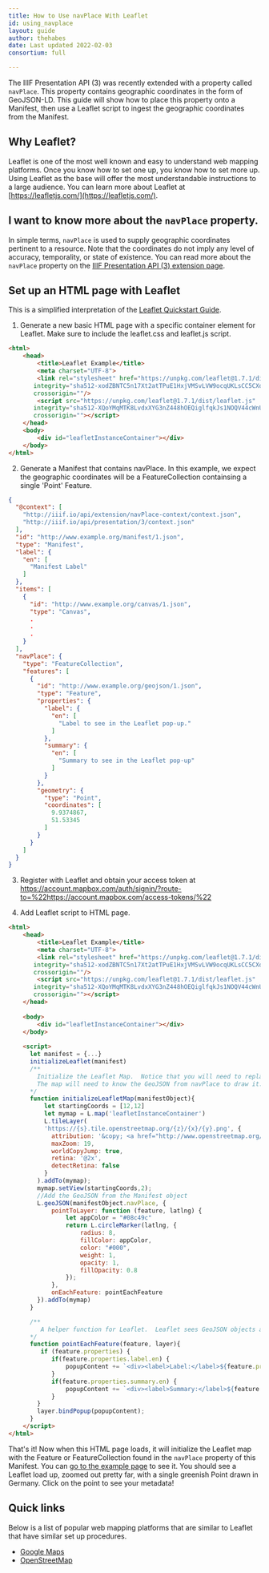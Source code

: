 ```yaml
---
title: How to Use navPlace With Leaflet
id: using_navplace
layout: guide
author: thehabes
date: Last updated 2022-02-03
consortium: full

---
```


The IIIF Presentation API (3) was recently extended with a property called `navPlace`. This property contains geographic coordinates in the form of GeoJSON-LD. This guide will show how to place this property onto a Manifest, then use a Leaflet script to ingest the geographic coordinates from the Manifest.  

## Why Leaflet?
Leaflet is one of the most well known and easy to understand web mapping platforms. Once you know how to set one up, you know how to set more up.  Using Leaflet as the base will offer the most understandable instructions to a large audience.  You can learn more about Leaflet at [https://leafletjs.com/](https://leafletjs.com/).

## I want to know more about the `navPlace` property.
In simple terms, `navPlace` is used to supply geographic coordinates pertinent to a resource. Note that the coordinates do not imply any level of accuracy, temporality, or state of existence. You can read more about the `navPlace` property on the [IIIF Presentation API (3) extension page](https://iiif.io/api/extension/navplace/).

## Set up an HTML page with Leaflet
This is a simplified interpretation of the [Leaflet Quickstart Guide](https://leafletjs.com/examples/quick-start/).

1. Generate a new basic HTML page with a specific container element for Leaflet.  Make sure to include the leaflet.css and leaflet.js script.

```html
<html>
    <head>
        <title>Leaflet Example</title>
        <meta charset="UTF-8">
        <link rel="stylesheet" href="https://unpkg.com/leaflet@1.7.1/dist/leaflet.css"
       integrity="sha512-xodZBNTC5n17Xt2atTPuE1HxjVMSvLVW9ocqUKLsCC5CXdbqCmblAshOMAS6/keqq/sMZMZ19scR4PsZChSR7A=="
       crossorigin=""/>
        <script src="https://unpkg.com/leaflet@1.7.1/dist/leaflet.js"
       integrity="sha512-XQoYMqMTK8LvdxXYG3nZ448hOEQiglfqkJs1NOQV44cWnUrBc8PkAOcXy20w0vlaXaVUearIOBhiXZ5V3ynxwA=="
       crossorigin=""></script>
    </head>
    <body>
        <div id="leafletInstanceContainer"></div>
    </body>
</html>
```

2. Generate a Manifest that contains navPlace.  In this example, we expect the geographic coordinates will be a FeatureCollection containsing a single 'Point' Feature.  

```json
{
  "@context": [
    "http://iiif.io/api/extension/navPlace-context/context.json",
    "http://iiif.io/api/presentation/3/context.json"
  ],
  "id": "http://www.example.org/manifest/1.json",
  "type": "Manifest",
  "label": {
    "en": [
      "Manifest Label"
    ]
  },
  "items": [
    {
      "id": "http://www.example.org/canvas/1.json",
      "type": "Canvas",
      .
      .
      .
    }
  ],
  "navPlace": {
    "type": "FeatureCollection",
    "features": [
      {
        "id": "http://www.example.org/geojson/1.json",
        "type": "Feature",
        "properties": {
          "label": {
            "en": [
              "Label to see in the Leaflet pop-up."
            ]
          },
          "summary": {
            "en": [
              "Summary to see in the Leaflet pop-up"
            ]
          }
        },
        "geometry": {
          "type": "Point",
          "coordinates": [
            9.9374867,
            51.53345
          ]
        }
      }
    ]
  }
}
```

3. Register with Leaflet and obtain your access token at https://account.mapbox.com/auth/signin/?route-to=%22https://account.mapbox.com/access-tokens/%22

4. Add Leaflet script to HTML page.
 
```html
<html>
    <head>
        <title>Leaflet Example</title>
        <meta charset="UTF-8">
        <link rel="stylesheet" href="https://unpkg.com/leaflet@1.7.1/dist/leaflet.css"
       integrity="sha512-xodZBNTC5n17Xt2atTPuE1HxjVMSvLVW9ocqUKLsCC5CXdbqCmblAshOMAS6/keqq/sMZMZ19scR4PsZChSR7A=="
       crossorigin=""/>
        <script src="https://unpkg.com/leaflet@1.7.1/dist/leaflet.js"
       integrity="sha512-XQoYMqMTK8LvdxXYG3nZ448hOEQiglfqkJs1NOQV44cWnUrBc8PkAOcXy20w0vlaXaVUearIOBhiXZ5V3ynxwA=="
       crossorigin=""></script>
    </head>
    
    <body>
        <div id="leafletInstanceContainer"></div>
    </body>
    
    <script>
      let manifest = {...}
      initializeLeaflet(manifest)
      /**
        Initialize the Leaflet Map.  Notice that you will need to replace the access_token value witn your access token.
        The map will need to know the GeoJSON from navPlace to draw it. For example purposes, this function assumes you are passing in the resolved manifest object as a parameter.  In reality, you may need to fetch() it first, or may even plan to supply them after initializing the Leaflet map.
      */
      function initializeLeafletMap(manifestObject){
          let startingCoords = [12,12]
          let mymap = L.map('leafletInstanceContainer')
          L.tileLayer(
          'https://{s}.tile.openstreetmap.org/{z}/{x}/{y}.png', {
            attribution: '&copy; <a href="http://www.openstreetmap.org/copyright">OpenStreetMap</a> contributors',
            maxZoom: 19,
            worldCopyJump: true,
            retina: '@2x',
            detectRetina: false
          }
        ).addTo(mymap);
        mymap.setView(startingCoords,2);
        //Add the GeoJSON from the Manifest object
        L.geoJSON(manifestObject.navPlace, {
            pointToLayer: function (feature, latlng) {
                let appColor = "#08c49c"
                return L.circleMarker(latlng, {
                    radius: 8,
                    fillColor: appColor,
                    color: "#000",
                    weight: 1,
                    opacity: 1,
                    fillOpacity: 0.8
                });
            },
            onEachFeature: pointEachFeature
        }).addTo(mymap)
      }

      /**
         A helper function for Leaflet.  Leaflet sees GeoJSON objects as "features".  This function says what to do with each feature when adding to the map.  Here is where you detec what metadata appears in the pop-ups.  For our purposes, we assume the metadata you want to show is in the GeoJSON 'properties' property.  Our 'label' and 'summary' will be formatted as language maps, since they are most likely coming directly from a IIIF resource type and IIIF Presentation API 3 requires 'label' and 'summary' to be formatted as language maps.
      */
      function pointEachFeature(feature, layer){
         if (feature.properties) {
            if(feature.properties.label.en) {
                popupContent += `<div><label>Label:</label>${feature.properties.label.en}</div>`
            }
            if(feature.properties.summary.en) {
                popupContent += `<div><label>Summary:</label>${feature.properties.summary.en}</div>`
            }
        }
        layer.bindPopup(popupContent);
      }
    </script>
</html>
```

That's it!  Now when this HTML page loads, it will initialize the Leaflet map with the Feature or FeatureCollection found in the `navPlace` property of this Manifest. You can [go to the example page](example.html) to see it.  You should see a Leaflet load up, zoomed out pretty far, with a single greenish Point drawn in Germany. Click on the point to see your metadata!

## Quick links
Below is a list of popular web mapping platforms that are similar to Leaflet that have similar set up procedures.

 * [Google Maps](https://projectmirador.org/)
 * [OpenStreetMap](https://www.google.com)


